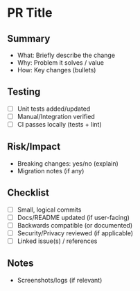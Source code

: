 # PR Title

## Summary
- What: Briefly describe the change
- Why: Problem it solves / value
- How: Key changes (bullets)

## Testing
- [ ] Unit tests added/updated
- [ ] Manual/Integration verified
- [ ] CI passes locally (tests + lint)

## Risk/Impact
- Breaking changes: yes/no (explain)
- Migration notes (if any)

## Checklist
- [ ] Small, logical commits
- [ ] Docs/README updated (if user-facing)
- [ ] Backwards compatible (or documented)
- [ ] Security/Privacy reviewed (if applicable)
- [ ] Linked issue(s) / references

## Notes
- Screenshots/logs (if relevant)
